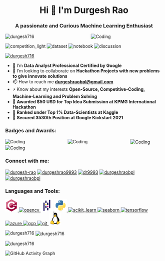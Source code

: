 <h1 align="center">Hi 👋 I'm Durgesh Rao</h1>
<h3 align="center">A passionate and Curious Machine Learning Enthusiast</h3>

<img align="right" alt="Coding" width="230" src="https://camo.githubusercontent.com/e87f7dd8b6aaf5063ba39297107b490f5d8f6ce77107ef90d35d825f22c49915/68747470733a2f2f692e696d6775722e636f6d2f6d3549653450372e676966">

<p align="left"> <img src="https://komarev.com/ghpvc/?username=durgesh716&label=Profile%20views&color=0e75b6&style=flat" alt="durgesh716" /> </p>

![competition_light](https://road-to-kaggle-grandmaster.vercel.app/api/badges/durgeshrao9993/competition/light)
![dataset](https://road-to-kaggle-grandmaster.vercel.app/api/badges/durgeshrao9993/dataset/light)
![notebook](https://road-to-kaggle-grandmaster.vercel.app/api/badges/durgeshrao9993/notebook/light)
![discussion](https://road-to-kaggle-grandmaster.vercel.app/api/badges/durgeshrao9993/discussion/light)

<p align="left"> <a href="https://github.com/ryo-ma/github-profile-trophy"><img src="https://github-profile-trophy.vercel.app/?username=durgesh716" alt="durgesh716" /></a>

- 🔭 I’m **Data Analyst Professional Certified by Google**
- 👯 I’m looking to collaborate on **Hackathon Projects with new problems to give innovate solutions**
- 📫 How to reach me **durgeshraobpl@gmail.com**
- ⚡ Know about my interests **Open-Source, Competitive-Coding, Machine-Learning and Problem Solving**
- 🥇 **Awarded $50 USD for Top Idea Submission at KPMG International Hackathon**
- 🥇 **Ranked under Top 1% Data-Scientists at Kaggle**
- 🥇 **Secured 3530th Position at Google Kickstart 2021**

 <h3 align="left">Badges and Awards:</h3>
 
 <img align="left" alt="Coding" width="200" src="https://images.credly.com/size/220x220/images/d41de2b7-cbc2-47ec-bcf1-ebecbe83872f/GCC_badge_DA_1000x1000.png">
 <img align="center" alt="Coding" width="200" src="https://images.credly.com/size/220x220/images/4136ced8-75d5-4afb-8677-40b6236e2672/azure-ai-fundamentals-600x600.png">
 <img align="left" alt="Coding" width="200" src="https://images.credly.com/size/220x220/images/84ac9eff-b8a2-4683-846b-f59887a73801/Python_101_Data_Science.png">
 <img align="center" alt="Coding" width="200" src="https://images.credly.com/size/220x220/images/7d59a314-d9bd-4ed9-80dd-9f3af94d77d1/Data_Analytics_Essentials.png">
 
 
<h3 align="left">Connect with me:</h3>
<p align="left">
<a href="https://linkedin.com/in/durgesh-rao" target="blank"><img align="center" src="https://raw.githubusercontent.com/rahuldkjain/github-profile-readme-generator/master/src/images/icons/Social/linked-in-alt.svg" alt="durgesh-rao" height="30" width="40" /></a>
<a href="https://kaggle.com/durgeshrao9993" target="blank"><img align="center" src="https://raw.githubusercontent.com/rahuldkjain/github-profile-readme-generator/master/src/images/icons/Social/kaggle.svg" alt="durgeshrao9993" height="30" width="40" /></a>
<a href="https://www.codechef.com/users/dr9993" target="blank"><img align="center" src="https://cdn.jsdelivr.net/npm/simple-icons@3.1.0/icons/codechef.svg" alt="dr9993" height="30" width="40" /></a>
<a href="https://www.hackerrank.com/durgeshraobpl" target="blank"><img align="center" src="https://raw.githubusercontent.com/rahuldkjain/github-profile-readme-generator/master/src/images/icons/Social/hackerrank.svg" alt="durgeshraobpl" height="30" width="40" /></a>
<a href="https://auth.geeksforgeeks.org/user/durgeshraobpl" target="blank"><img align="center" src="https://raw.githubusercontent.com/rahuldkjain/github-profile-readme-generator/master/src/images/icons/Social/geeks-for-geeks.svg" alt="durgeshraobpl" height="30" width="40" /></a>
</p>

<h3 align="left">Languages and Tools:</h3> </a> <a href="https://www.w3schools.com/cpp/" target="_blank" rel="noreferrer"> <img src="https://raw.githubusercontent.com/devicons/devicon/master/icons/cplusplus/cplusplus-original.svg" alt="cplusplus" width="40" height="40"/> <a href="https://opencv.org/" target="_blank" rel="noreferrer"> <img src="https://www.vectorlogo.zone/logos/opencv/opencv-icon.svg" alt="opencv" width="40" height="40"/> </a> <a href="https://pandas.pydata.org/" target="_blank" rel="noreferrer"> <img src="https://raw.githubusercontent.com/devicons/devicon/2ae2a900d2f041da66e950e4d48052658d850630/icons/pandas/pandas-original.svg" alt="pandas" width="40" height="40"/> </a> <a href="https://www.python.org" target="_blank" rel="noreferrer"> <img src="https://raw.githubusercontent.com/devicons/devicon/master/icons/python/python-original.svg" alt="python" width="40" height="40"/> </a> <a href="https://scikit-learn.org/" target="_blank" rel="noreferrer"> <img src="https://upload.wikimedia.org/wikipedia/commons/0/05/Scikit_learn_logo_small.svg" alt="scikit_learn" width="40" height="40"/> </a> <a href="https://seaborn.pydata.org/" target="_blank" rel="noreferrer"> <img src="https://seaborn.pydata.org/_images/logo-mark-lightbg.svg" alt="seaborn" width="40" height="40"/> </a> <a href="https://www.tensorflow.org" target="_blank" rel="noreferrer"> <img src="https://www.vectorlogo.zone/logos/tensorflow/tensorflow-icon.svg" alt="tensorflow" width="40" height="40"/> <a href="https://azure.microsoft.com/en-in/" target="_blank" rel="noreferrer"> <img src="https://www.vectorlogo.zone/logos/microsoft_azure/microsoft_azure-icon.svg" alt="azure" width="40" height="40"/> </a> <a href="https://cloud.google.com" target="_blank" rel="noreferrer"> <img src="https://www.vectorlogo.zone/logos/google_cloud/google_cloud-icon.svg" alt="gcp" width="40" height="40"/> </a> <a href="https://git-scm.com/" target="_blank" rel="noreferrer"> <img src="https://www.vectorlogo.zone/logos/git-scm/git-scm-icon.svg" alt="git" width="40" height="40"/> </a> <a href="https://www.linux.org/" target="_blank" rel="noreferrer"> <img src="https://raw.githubusercontent.com/devicons/devicon/master/icons/linux/linux-original.svg" alt="linux" width="40" height="40"/> </a></a> </p>


<p><img align="left" src="https://github-readme-stats.vercel.app/api/top-langs?username=durgesh716&show_icons=true&locale=en&layout=compact" alt="durgesh716" /></p>


<p>&nbsp;<img align="center" src="https://github-readme-stats.vercel.app/api?username=durgesh716&show_icons=true&locale=en" alt="durgesh716" /></p>


<p><img align="center" src="https://github-readme-streak-stats.herokuapp.com/?user=durgesh716&" alt="durgesh716" /></p>



![GitHub Activity Graph](https://activity-graph.herokuapp.com/graph?username=DURGESH716&theme=github&count_private=true)  



 


